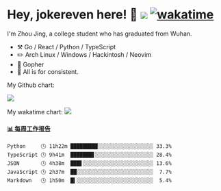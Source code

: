 # Hey, jokereven here! 👋 ![](https://visitor-badge.laobi.icu/badge?page_id=jokereven.readme) [![wakatime](https://wakatime.com/badge/user/eada5769-12fd-41f7-af3d-65254494dce1.svg)](https://wakatime.com/@eada5769-12fd-41f7-af3d-65254494dce1)

I'm Zhou Jing, a college student who has graduated from Wuhan.
-   :hammer_and_pick: Go / React / Python / TypeScript
-   :pencil2: Arch Linux / Windows / Hackintosh / Neovim
-   :seedling: Gopher
-   :thought_balloon: All is for consistent.

My Github chart:

![](https://ghchart.rshah.org/JonnieWayy)

My wakatime chart:
![](https://wakatime.com/share/@jokereven/1679dc82-4bf9-4b63-9203-390d608503de.png)

<!-- waka-box start -->
#### <a href="https://gist.github.com/9f8118785e2d128d746db5f61b0e0a2a" target="_blank">📊 每周工作报告</a>
```text
Python     🕓 11h22m ████████▉░░░░░░░░░░░░░░░░░░ 33.3%
TypeScript 🕓 9h41m  ███████▋░░░░░░░░░░░░░░░░░░░ 28.4%
JSON       🕓 4h38m  ███▋░░░░░░░░░░░░░░░░░░░░░░░ 13.6%
JavaScript 🕓 2h37m  ██░░░░░░░░░░░░░░░░░░░░░░░░░  7.7%
Markdown   🕓 1h50m  █▍░░░░░░░░░░░░░░░░░░░░░░░░░  5.4%
```
<!-- Powered by https://github.com/journey-ad/waka-box-go . -->
<!-- waka-box end -->
